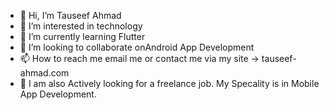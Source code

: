 - 👋 Hi, I’m Tauseef Ahmad
- 👀 I’m interested in technology
- 🌱 I’m currently learning Flutter
- 💞️ I’m looking to collaborate onAndroid App Development
- 📫 How to reach me email me or contact me via my site -> tauseef-ahmad.com
- 🌱 I am also Actively looking for a freelance job. My Specality is in Mobile App Development.
<!---
Tauseef-ahmad-dev/Tauseef-ahmad-dev is a ✨ special ✨ repository because its `README.md` (this file) appears on your GitHub profile.
You can click the Preview link to take a look at your changes.
--->
